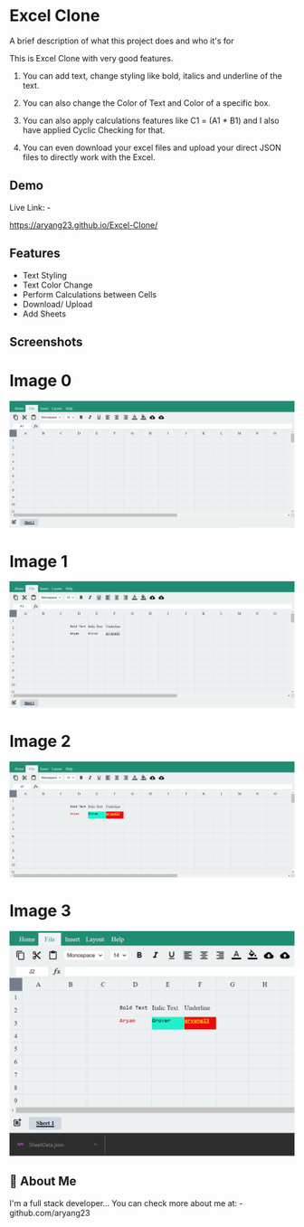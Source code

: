 # Excel Clone

A brief description of what this project does and who it's for

This is Excel Clone with very good features.


1. You can add text, change styling like bold, italics and underline of the text.

2. You can also change the Color of Text and Color of a specific box.

3. You can also apply calculations features like C1 = (A1 * B1) and I also have applied Cyclic Checking for that.

4. You can even download your excel files and upload your direct JSON files to directly work with the Excel.

## Demo

Live Link: -

https://aryang23.github.io/Excel-Clone/
## Features

- Text Styling
- Text Color Change
- Perform Calculations between Cells
- Download/ Upload
- Add Sheets




## Screenshots

# Image 0
![Screenshot](Excel1.png)
# Image 1
![alt text](https://github.com/aryang23/Excel-Clone/blob/main/Excel2.png)
# Image 2
![alt text](https://github.com/aryang23/Excel-Clone/blob/main/Excel%203.png)
# Image 3
![Screenshot](Excel4.png)
## 🚀 About Me
I'm a full stack developer...
You can check more about me at: - github.com/aryang23

